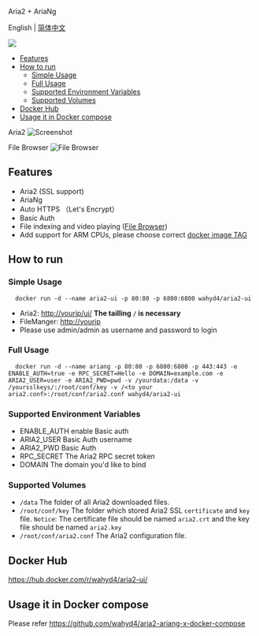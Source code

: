 Aria2 + AriaNg

English | [简体中文](https://github.com/wahyd4/aria2-ariang-docker/blob/master/README.md)

[![](https://images.microbadger.com/badges/image/wahyd4/aria2-ui.svg)](https://microbadger.com/images/wahyd4/aria2-ui "Get your own image badge on microbadger.com")

<!-- TOC -->

- [Features](#features)
- [How to run](#how-to-run)
  - [Simple Usage](#simple-usage)
  - [Full Usage](#full-usage)
  - [Supported Environment Variables](#supported-environment-variables)
  - [Supported Volumes](#supported-volumes)
- [Docker Hub](#docker-hub)
- [Usage it in Docker compose](#usage-it-in-docker-compose)

<!-- /TOC -->
Aria2
![Screenshot](https://github.com/wahyd4/aria2-ariang-x-docker-compose/raw/master/images/ariang.png)

File Browser
![File Browser](https://github.com/wahyd4/aria2-ariang-docker/raw/master/filemanager.png)
## Features

  * Aria2 (SSL support)
  * AriaNg
  * Auto HTTPS （Let's Encrypt）
  * Basic Auth
  * File indexing and video playing ([File Browser](https://filebrowser.xyz/))
  * Add support for ARM CPUs, please choose correct [docker image TAG](https://cloud.docker.com/repository/docker/wahyd4/aria2-ui/tags)

## How to run

### Simple Usage

```shell
  docker run -d --name aria2-ui -p 80:80 -p 6800:6800 wahyd4/aria2-ui
```

* Aria2: <http://yourip/ui/> **The tailling `/` is necessary**
* FileManger: <http://yourip>
* Please use admin/admin as username and password to login

### Full Usage
```shell
  docker run -d --name ariang -p 80:80 -p 6800:6800 -p 443:443 -e ENABLE_AUTH=true -e RPC_SECRET=Hello -e DOMAIN=example.com -e ARIA2_USER=user -e ARIA2_PWD=pwd -v /yourdata:/data -v /yoursslkeys/:/root/conf/key -v /<to your aria2.conf>:/root/conf/aria2.conf wahyd4/aria2-ui
```

### Supported Environment Variables

  * ENABLE_AUTH enable Basic auth
  * ARIA2_USER Basic Auth username
  * ARIA2_PWD Basic Auth
  * RPC_SECRET The Aria2 RPC secret token
  * DOMAIN The domain you'd like to bind


### Supported Volumes
  * `/data` The folder of all Aria2 downloaded files.
  * `/root/conf/key` The folder which stored Aria2 SSL `certificate` and `key` file. `Notice`: The certificate file should be named `aria2.crt` and the key file should be named `aria2.key`
  * `/root/conf/aria2.conf` The Aria2 configuration file.


## Docker Hub

  <https://hub.docker.com/r/wahyd4/aria2-ui/>

## Usage it in Docker compose

  Please refer <https://github.com/wahyd4/aria2-ariang-x-docker-compose>
